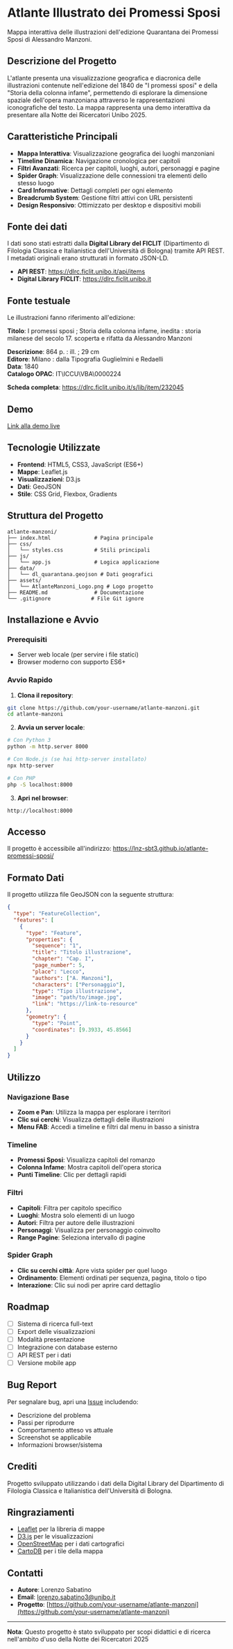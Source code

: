 # Atlante Illustrato dei Promessi Sposi

Mappa interattiva delle illustrazioni dell'edizione Quarantana dei Promessi Sposi di Alessandro Manzoni.

## Descrizione del Progetto

L'atlante presenta una visualizzazione geografica e diacronica delle illustrazioni contenute nell'edizione del 1840 de "I promessi sposi" e della "Storia della colonna infame", permettendo di esplorare la dimensione spaziale dell'opera manzoniana attraverso le rappresentazioni iconografiche del testo.
La mappa rappresenta una demo interattiva da presentare alla Notte dei Ricercatori Unibo 2025.

## Caratteristiche Principali

- **Mappa Interattiva**: Visualizzazione geografica dei luoghi manzoniani
- **Timeline Dinamica**: Navigazione cronologica per capitoli
- **Filtri Avanzati**: Ricerca per capitoli, luoghi, autori, personaggi e pagine
- **Spider Graph**: Visualizzazione delle connessioni tra elementi dello stesso luogo
- **Card Informative**: Dettagli completi per ogni elemento
- **Breadcrumb System**: Gestione filtri attivi con URL persistenti
- **Design Responsivo**: Ottimizzato per desktop e dispositivi mobili

## Fonte dei dati

I dati sono stati estratti dalla **Digital Library del FICLIT** (Dipartimento di Filologia Classica e Italianistica dell'Università di Bologna) tramite API REST. I metadati originali erano strutturati in formato JSON-LD.

- **API REST**: https://dlrc.ficlit.unibo.it/api/items
- **Digital Library FICLIT**: https://dlrc.ficlit.unibo.it

## Fonte testuale

Le illustrazioni fanno riferimento all'edizione:

**Titolo**: I promessi sposi ; Storia della colonna infame, inedita : storia milanese del secolo 17. scoperta e rifatta da Alessandro Manzoni

**Descrizione**: 864 p. : ill. ; 29 cm  
**Editore**: Milano : dalla Tipografia Guglielmini e Redaelli  
**Data**: 1840  
**Catalogo OPAC**: IT\ICCU\VBA\0000224  

**Scheda completa**: https://dlrc.ficlit.unibo.it/s/lib/item/232045

## Demo

[Link alla demo live](https://your-username.github.io/atlante-manzoni)

## Tecnologie Utilizzate

- **Frontend**: HTML5, CSS3, JavaScript (ES6+)
- **Mappe**: Leaflet.js
- **Visualizzazioni**: D3.js
- **Dati**: GeoJSON
- **Stile**: CSS Grid, Flexbox, Gradients

## Struttura del Progetto

```
atlante-manzoni/
├── index.html              # Pagina principale
├── css/
│   └── styles.css          # Stili principali
├── js/
│   └── app.js              # Logica applicazione
├── data/
│   └── dl_quarantana.geojson # Dati geografici
├── assets/
│   └── AtlanteManzoni_Logo.png # Logo progetto
├── README.md               # Documentazione
└── .gitignore             # File Git ignore
```

## Installazione e Avvio

### Prerequisiti
- Server web locale (per servire i file statici)
- Browser moderno con supporto ES6+

### Avvio Rapido

1. **Clona il repository**:
```bash
git clone https://github.com/your-username/atlante-manzoni.git
cd atlante-manzoni
```

2. **Avvia un server locale**:
```bash
# Con Python 3
python -m http.server 8000

# Con Node.js (se hai http-server installato)
npx http-server

# Con PHP
php -S localhost:8000
```

3. **Apri nel browser**:
```
http://localhost:8000
```

## Accesso

Il progetto è accessibile all'indirizzo: https://lnz-sbt3.github.io/atlante-promessi-sposi/

## Formato Dati

Il progetto utilizza file GeoJSON con la seguente struttura:

```json
{
  "type": "FeatureCollection",
  "features": [
    {
      "type": "Feature",
      "properties": {
        "sequence": "1",
        "title": "Titolo illustrazione",
        "chapter": "Cap. I",
        "page_number": 5,
        "place": "Lecco",
        "authors": ["A. Manzoni"],
        "characters": ["Personaggio"],
        "type": "Tipo illustrazione",
        "image": "path/to/image.jpg",
        "link": "https://link-to-resource"
      },
      "geometry": {
        "type": "Point",
        "coordinates": [9.3933, 45.8566]
      }
    }
  ]
}
```

## Utilizzo

### Navigazione Base
- **Zoom e Pan**: Utilizza la mappa per esplorare i territori
- **Clic sui cerchi**: Visualizza dettagli delle illustrazioni
- **Menu FAB**: Accedi a timeline e filtri dal menu in basso a sinistra

### Timeline
- **Promessi Sposi**: Visualizza capitoli del romanzo
- **Colonna Infame**: Mostra capitoli dell'opera storica
- **Punti Timeline**: Clic per dettagli rapidi

### Filtri
- **Capitoli**: Filtra per capitolo specifico
- **Luoghi**: Mostra solo elementi di un luogo
- **Autori**: Filtra per autore delle illustrazioni
- **Personaggi**: Visualizza per personaggio coinvolto
- **Range Pagine**: Seleziona intervallo di pagine

### Spider Graph
- **Clic su cerchi città**: Apre vista spider per quel luogo
- **Ordinamento**: Elementi ordinati per sequenza, pagina, titolo o tipo
- **Interazione**: Clic sui nodi per aprire card dettaglio

## Roadmap

- [ ] Sistema di ricerca full-text
- [ ] Export delle visualizzazioni
- [ ] Modalità presentazione
- [ ] Integrazione con database esterno
- [ ] API REST per i dati
- [ ] Versione mobile app

## Bug Report

Per segnalare bug, apri una [Issue](https://github.com/your-username/atlante-manzoni/issues) includendo:
- Descrizione del problema
- Passi per riprodurre
- Comportamento atteso vs attuale
- Screenshot se applicabile
- Informazioni browser/sistema

## Crediti

Progetto sviluppato utilizzando i dati della Digital Library del Dipartimento di Filologia Classica e Italianistica dell'Università di Bologna.

## Ringraziamenti

- [Leaflet](https://leafletjs.com/) per la libreria di mappe
- [D3.js](https://d3js.org/) per le visualizzazioni
- [OpenStreetMap](https://www.openstreetmap.org/) per i dati cartografici
- [CartoDB](https://carto.com/) per i tile della mappa

## Contatti

- **Autore**: Lorenzo Sabatino
- **Email**: lorenzo.sabatino3@unibo.it
- **Progetto**: [https://github.com/your-username/atlante-manzoni](https://github.com/your-username/atlante-manzoni)

---

**Nota**: Questo progetto è stato sviluppato per scopi didattici e di ricerca nell'ambito d'uso della Notte dei Ricercatori 2025
